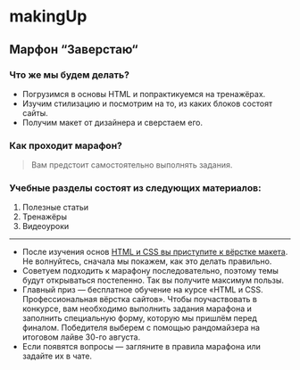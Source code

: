 # makingUp

## Марфон “Заверстаю“

### Что же мы будем делать?

  - Погрузимся в основы HTML и попрактикуемся на тренажёрах.
  - Изучим стилизацию и посмотрим на то, из каких блоков состоят сайты.
  - Получим макет от дизайнера и сверстаем его.

### Как проходит марафон?

  > Вам предстоит самостоятельно выполнять задания.

### Учебные разделы состоят из следующих материалов:
  1. Полезные статьи
  2. Тренажёры
  3. Видеоуроки

-----

- После изучения основ [HTML и CSS вы приступите к вёрстке макета](https://htmlacademy.ru/intensive/htmlcss). Не волнуйтесь, сначала мы покажем, как это делать правильно.
- Советуем подходить к марафону последовательно, поэтому темы будут открываться постепенно. Так вы получите максимум пользы.
- Главный приз — бесплатное обучение на курсе «HTML и CSS. Профессиональная вёрстка сайтов». Чтобы поучаствовать в конкурсе, вам необходимо выполнить задания марафона и заполнить специальную форму, которую мы пришлём перед финалом. Победителя выберем с помощью рандомайзера на итоговом лайве 30-го августа.
- Если появятся вопросы — загляните в правила марафона или задайте их в чате.
